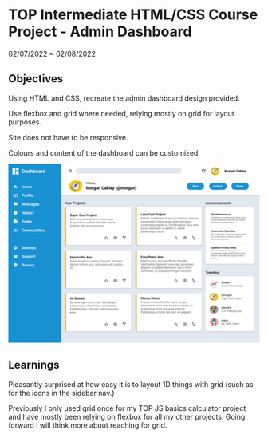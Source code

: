 # TOP Intermediate HTML/CSS Course Project - Admin Dashboard
02/07/2022 ~ 02/08/2022

## Objectives

Using HTML and CSS, recreate the admin dashboard design provided.

Use flexbox and grid where needed, relying mostly on grid for layout purposes.

Site does not have to be responsive.

Colours and content of the dashboard can be customized.

![Admin Dashboard Page Design Ref](dashboard-project.png)

## Learnings

Pleasantly surprised at how easy it is to layout 1D things with grid (such as for the icons in the sidebar nav.)

Previously I only used grid once for my TOP JS basics calculator project and have mostly been relying on flexbox for all my other projects. Going forward I will think more about reaching for grid.